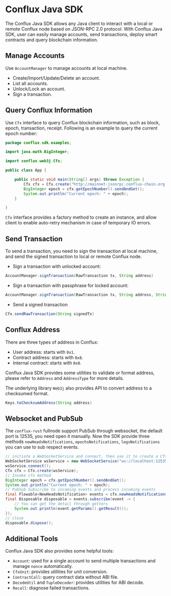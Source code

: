 # Conflux Java SDK

The Conflux Java SDK allows any Java client to interact with a local or remote Conflux node based on JSON-RPC 2.0 protocol. With Conflux Java SDK, user can easily manage accounts, send transactions, deploy smart contracts and query blockchain information.

## Manage Accounts
Use `AccountManager` to manage accounts at local machine.
- Create/Import/Update/Delete an account.
- List all accounts.
- Unlock/Lock an account.
- Sign a transaction.

## Query Conflux Information
Use `Cfx` interface to query Conflux blockchain information, such as block, epoch, transaction, receipt. Following is an example to query the current epoch number:

```java
package conflux.sdk.examples;

import java.math.BigInteger;

import conflux.web3j.Cfx;

public class App {

	public static void main(String[] args) throws Exception {
		Cfx cfx = Cfx.create("http://mainnet-jsonrpc.conflux-chain.org:12537", 3, 1000);
		BigInteger epoch = cfx.getEpochNumber().sendAndGet();
		System.out.println("Current epoch: " + epoch);
	}

}

```
`Cfx` interface provides a factory method to create an instance, and allow client to enable auto-retry mechanism in case of temporary IO errors.

## Send Transaction
To send a transaction, you need to sign the transaction at local machine, and send the signed transaction to local or remote Conflux node.

- Sign a transaction with unlocked account:
```java
AccountManager.signTransaction(RawTransaction tx, String address)
```
- Sign a transaction with passphrase for locked account:
```java
AccountManager.signTransaction(RawTransaction tx, String address, String password)
```
- Send a signed transaction
```java
Cfx.sendRawTransaction(String signedTx)
```

## Conflux Address
There are three types of address in Conflux:
- User address: starts with `0x1`.
- Contract address: starts with `0x8`.
- Internal contract: starts with `0x0`.

Conflux Java SDK provides some utilities to validate or format address, please refer to `Address` and `AddressType` for more details.

The underlying library `Web3j` also provides API to convert address to a checksumed format.
```java
Keys.toChecksumAddress(String address)
```

## Websocket and PubSub
The `conflux-rust` fullnode support PubSub through websocket, the default port is 12535, you need open it manually.
Now the SDK provide three methods `newHeadsNotifications`, `epochsNotifications`, `logsNotifications` you can use to sub respect events.
```java
// initiate a WebSocketService and connect, then use it to create a Cfx
WebSocketService wsService = new WebSocketService("ws://localhost:12535/", false);
wsService.connect();
Cfx cfx = Cfx.create(wsService);
// Invoke cfx method 
BigInteger epoch = cfx.getEpochNumber().sendAndGet();
System.out.println("Current epoch: " + epoch);
// PubSub Subscribe to incoming events and process incoming events
final Flowable<NewHeadsNotification> events = cfx.newHeadsNotifications();
final Disposable disposable = events.subscribe(event -> {
    // You can get the detail through getters
    System.out.println(event.getParams().getResult());
});
// close
disposable.dispose();
```

## Additional Tools
Conflux Java SDK also provides some helpful tools:
- `Account`: used for a single account to send multiple transactions and manage `nonce` automatically.
- `CfxUnit`: provides utilities for unit conversion.
- `ContractCall`: query contract data without ABI file.
- `DecodeUtil` and `TupleDecoder`: provides utilities for ABI decode.
- `Recall`: diagnose failed transactions.